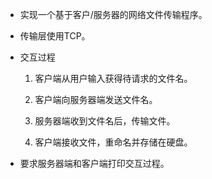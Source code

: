 * 实现一个基于客户/服务器的网络文件传输程序。
 
* 传输层使用TCP。

* 交互过程

    1) 客户端从用户输入获得待请求的文件名。
    
    2) 客户端向服务器端发送文件名。
    
    3) 服务器端收到文件名后，传输文件。
    
    4) 客户端接收文件，重命名并存储在硬盘。
  
* 要求服务器端和客户端打印交互过程。 

